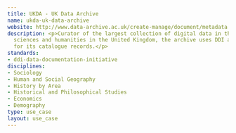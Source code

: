 ```yaml
---
title: UKDA - UK Data Archive
name: ukda-uk-data-archive
website: http://www.data-archive.ac.uk/create-manage/document/metadata
description: <p>Curator of the largest collection of digital data in the social
  sciences and humanities in the United Kingdom, the archive uses DDI as the basis
  for its catalogue records.</p>
standards:
- ddi-data-documentation-initiative
disciplines:
- Sociology
- Human and Social Geography
- History by Area
- Historical and Philosophical Studies
- Economics
- Demography
type: use_case
layout: use_case
---
```


